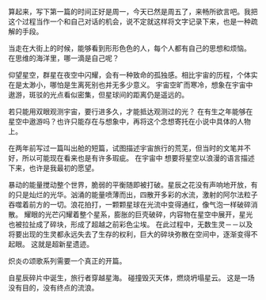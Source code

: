 算起来，写下第一篇的时间正好是周一，今天已然是周五了，来畅所欲言吧。我把这个过程当作一个和自己对话的机会，说不定就这样将文字记录下来，也是一种疏解的手段。

当走在大街上的时候，能够看到形形色色的人，每个人都有自己的思想和烦恼。
在思维的海洋里，哪一滴是自己呢？

仰望星空，群星在夜空中闪耀，会有一种致命的孤独感。相比宇宙的历程，个体实在是太渺小，哪怕是生离死别也并无多少意义。
宇宙空旷而寒冷，想象在宇宙中遨游，斑驳的光点看似密集，但星球间的距离仍是遥远的。

若只能用双眼观测宇宙，要行进多久，才能抵达观测过的光？
在有生之年能够在星空中遨游吗？也许只能存在与想象中，再将这个念想寄托在小说中具体的人物上。

在两年前写过一篇叫出舱的短篇，试图描述宇宙旅行的荒芜，但当时的文笔并不好，所以可能现在看来也是有许多瑕疵。
在宇宙中
想要将星空以浪漫的语言描述下来，也许是我最初的愿望。

暴动的能量搅动整个世界，脆弱的平衡随即被打破。星辰之花没有声响地开放，有的只是灿烂的光华。汹涌的能量喷薄而出，四散开多彩的水流，激射的阿尔法粒子吞噬着前方的一切。浪花拍打，一颗颗星球在光流中变得通红，像气泡一样破碎消散。
耀眼的光芒闪耀着整个星系，膨胀的巨壳破碎，内容物在星空中展开，星光也被拉扯成了碎块，形成了超越之前彩色尘埃。
在此过程中，无数生灵－－以及将要出现的生灵都永远失去了生存的权利，巨大的碎块弥散在空间中，逐渐变得不起眼。
这就是超新星遗迹。

炽炎の颂歌系列需要一个真正的开篇。

自星辰碎片中诞生，旅行者穿越星海。
碰撞毁灭天体，燃烧坍塌星云。
这是一场没有目的，没有终点的流浪。
